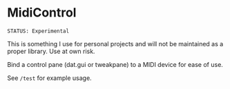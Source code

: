 # MidiControl

`STATUS: Experimental`

This is something I use for personal projects and will not be maintained as a proper library. Use at own risk.

Bind a control pane (dat.gui or tweakpane) to a MIDI device for ease of use.

See `/test` for example usage.
